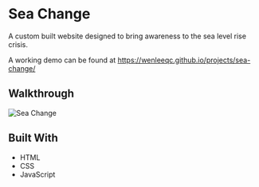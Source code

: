 # Sea Change
A custom built website designed to bring awareness to the sea level rise crisis.

A working demo can be found at https://wenleeqc.github.io/projects/sea-change/

## Walkthrough
![Sea Change](https://github.com/wenleeqc/sea-change/blob/5ebdfa73956bcb49f2118742df80d49d8d17b729/sea-change.gif)

## Built With
- HTML
- CSS
- JavaScript
